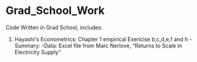 # Grad_School_Work
Code Written in Grad School, includes:

1. Hayashi's Econometrics: Chapter 1 empirical Exericise b,c,d,e,f and h
-Summary:
-Data: Excel file from Marc Nerlove, “Returns to Scale in Electricity Supply”


